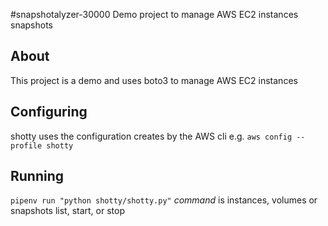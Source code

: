 #snapshotalyzer-30000
Demo project to manage AWS EC2 instances snapshots

##  About

This project is a demo and uses boto3 to manage AWS EC2 instances

## Configuring

shotty uses the configuration creates by the AWS cli e.g.
`aws config --profile shotty`

## Running

`pipenv run "python shotty/shotty.py"` <command> 
*command* is instances, volumes or snapshots list, start, or stop
